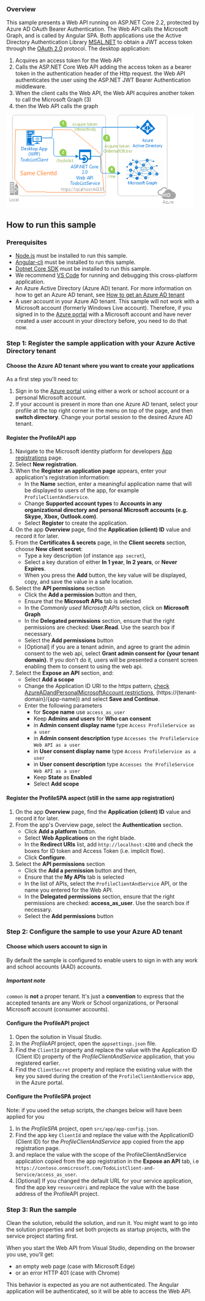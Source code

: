### Overview

This sample presents a Web API running on ASP.NET Core 2.2, protected by Azure AD OAuth Bearer Authentication. The Web API calls the Microsoft Graph, and is called by Angular SPA.
Both applications use the Active Directory Authentication Library [MSAL.NET](https://github.com/AzureAD/microsoft-authentication-library-for-dotnet) to obtain a JWT access token through the [OAuth 2.0](https://docs.microsoft.com/en-us/azure/active-directory/develop/active-directory-protocols-oauth-code) protocol. The desktop application:

1. Acquires an access token for the Web API
2. Calls the ASP.NET Core Web API adding the access token as a bearer token in the authentication header of the Http request. the Web API  authenticates the user using the ASP.NET JWT Bearer Authentication middleware.
3. When the client calls the Web API, the Web API acquires another token to call the Microsoft Graph (3)
4. then the Web API calls the graph

![Topology](./ReadmeFiles/topology.png)

## How to run this sample

### Prerequisites

- [Node.js](https://nodejs.org/en/download/) must be installed to run this sample.
- [Angular-cli](https://cli.angular.io/) must be installed to run this sample.
- [Dotnet Core SDK](https://dotnet.microsoft.com/download) must be installed to run this sample.
- We recommend [VS Code](https://code.visualstudio.com/download) for running and debugging this cross-platform application.
- An Azure Active Directory (Azure AD) tenant. For more information on how to get an Azure AD tenant, see [How to get an Azure AD tenant](https://azure.microsoft.com/documentation/articles/active-directory-howto-tenant/)
- A user account in your Azure AD tenant. This sample will not work with a Microsoft account (formerly Windows Live account). Therefore, if you signed in to the [Azure portal](https://portal.azure.com) with a Microsoft account and have never created a user account in your directory before, you need to do that now.

### Step 1:  Register the sample application with your Azure Active Directory tenant

#### Choose the Azure AD tenant where you want to create your applications

As a first step you'll need to:

1. Sign in to the [Azure portal](https://portal.azure.com) using either a work or school account or a personal Microsoft account.
1. If your account is present in more than one Azure AD tenant, select your profile at the top right corner in the menu on top of the page, and then **switch directory**.
   Change your portal session to the desired Azure AD tenant.

#### Register the ProfileAPI app

1. Navigate to the Microsoft identity platform for developers [App registrations](https://go.microsoft.com/fwlink/?linkid=2083908) page.
1. Select **New registration**.
1. When the **Register an application page** appears, enter your application's registration information:
   - In the **Name** section, enter a meaningful application name that will be displayed to users of the app, for example `ProfileClientAndService`.
   - Change **Supported account types** to **Accounts in any organizational directory and personal Microsoft accounts (e.g. Skype, Xbox, Outlook.com)**.
   - Select **Register** to create the application.
1. On the app **Overview** page, find the **Application (client) ID** value and record it for later.
1. From the **Certificates & secrets** page, in the **Client secrets** section, choose **New client secret**:
   - Type a key description (of instance `app secret`),
   - Select a key duration of either **In 1 year**, **In 2 years**, or **Never Expires**.
   - When you press the **Add** button, the key value will be displayed, copy, and save the value in a safe location.
1. Select the **API permissions** section
   - Click the **Add a permission** button and then,
   - Ensure that the **Microsoft APIs** tab is selected
   - In the *Commonly used Microsoft APIs* section, click on **Microsoft Graph**
   - In the **Delegated permissions** section, ensure that the right permissions are checked: **User.Read**. Use the search box if necessary.
   - Select the **Add permissions** button
   - [Optional] if you are a tenant admin, and agree to grant the admin consent to the web api, select **Grant admin consent for {your tenant domain}**. If you don't do
    it, users will be presented a consent screen enabling them to consent to using the web api.
1. Select the **Expose an API** section, and:
   - Select **Add a scope**
   - Change the Application ID URI to the https pattern, [check AzureADandPersonalMicrosoftAccount restrictions](https://docs.microsoft.com/en-us/azure/active-directory/develop/supported-accounts-validation), (https://{tenant-domain}/{app-name}) and select **Save and Continue**.
   - Enter the following parameters
     - for **Scope name** use `access_as_user`
     - Keep **Admins and users** for **Who can consent**
     - in **Admin consent display name** type `Access ProfileService as a user`
     - in **Admin consent description** type `Accesses the ProfileService Web API as a user`
     - in **User consent display name** type `Access ProfileService as a user`
     - in **User consent description** type `Accesses the ProfileService Web API as a user`
     - Keep **State** as **Enabled**
     - Select **Add scope**

#### Register the ProfileSPA aspect (still in the same app registration)

1. On the app **Overview** page, find the **Application (client) ID** value and record it for later.
1. From the app's Overview page, select the **Authentication** section.
   - Click **Add a platform** button.
   - Select **Web Applications** on the right blade.
   - In the **Redirect URIs** list, add `http://localhost:4200` and check the boxes for ID token and Access Token (i.e. implicit flow).
   - Click **Configure**.
1. Select the **API permissions** section
   - Click the **Add a permission** button and then,
   - Ensure that the **My APIs** tab is selected
   - In the list of APIs, select the `ProfileClientAndService` API, or the name you entered for the Web API.
   - In the **Delegated permissions** section, ensure that the right permissions are checked: **access_as_user**. Use the search box if necessary.
   - Select the **Add permissions** button

### Step 2:  Configure the sample to use your Azure AD tenant

#### Choose which users account to sign in

By default the sample is configured to enable users to sign in with any work and school accounts (AAD) accounts.

##### Important note

`common` is **not** a proper tenant. It's just a **convention** to express that the accepted tenants are any Work or School organizations, or Personal Microsoft account (consumer accounts).

#### Configure the ProfileAPI  project

1. Open the solution in Visual Studio.
1. In the *ProfileAPI* project, open the `appsettings.json` file.
1. Find the `ClientId` property and replace the value with the Application ID (Client ID) property of the *ProfileClientAndService* application, that you registered earlier.
1. Find the `ClientSecret` property and replace the existing value with the key you saved during the creation of the `ProfileClientAndService` app, in the Azure portal.

#### Configure the ProfileSPA project

Note: if you used the setup scripts, the changes below will have been applied for you

1. In the *ProfileSPA* project, open `src/app/app-config.json`.
1. Find the app key `ClientId` and replace the value with the ApplicationID (Client ID) for the *ProfileClientAndService* app copied from the app registration page.
1. and replace the value with the scope of the ProfileClientAndService application copied from the app registration in the **Expose an API** tab, i.e `https://contoso.onmicrosoft.com/TodoListClient-and-Service/access_as_user`.
1. [Optional] If you changed the default URL for your service application, find the app key `resourceUri` and replace the value with the base address of the ProfileAPI project.

### Step 3: Run the sample

Clean the solution, rebuild the solution, and run it.  You might want to go into the solution properties and set both projects as startup projects, with the service project starting first.

When you start the Web API from Visual Studio, depending on the browser you use, you'll get:

- an empty web page (case with Microsoft Edge)
- or an error HTTP 401 (case with Chrome)

This behavior is expected as you are not authenticated. The Angular application will be authenticated, so it will be able to access the Web API.
